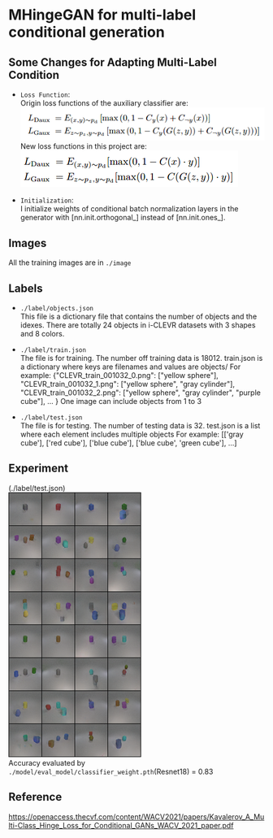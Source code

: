 # MHingeGAN for multi-label conditional generation

## Some Changes for Adapting Multi-Label Condition

* `Loss Function`:  
Origin loss functions of the auxiliary classifier are:  
![](./plot/OldLoss.png)  
New loss functions in this project are:  
![](./plot/NewLoss.png)

* `Initialization`:  
I initialize weights of conditional batch normalization layers in the generator with [nn.init.orthogonal_] instead of [nn.init.ones_].

## Images

All the training images are in `./image`

## Labels

* `./label/objects.json`  
This file is a dictionary file that contains the number of objects and the idexes.
There are totally 24 objects in i-CLEVR datasets with 3 shapes and 8 colors.

* `./label/train.json`  
The file is for training. The number off training data is 18012.
train.json is a dictionary where keys are filenames and values are objects/
For example:
{"CLEVR_train_001032_0.png": ["yellow sphere"], 
"CLEVR_train_001032_1.png": ["yellow sphere", "gray cylinder"], 
"CLEVR_train_001032_2.png": ["yellow sphere", "gray cylinder", "purple cube"], ... }
One image can include objects from 1 to 3

* `./label/test.json`  
The file is for testing. The number of testing data is 32.
test.json is a list where each element includes multiple objects
For example:
[['gray cube'],
['red cube'],
['blue cube'],
['blue cube', 'green cube'], ...]

## Experiment

(./label/test.json)  
!["Result"](./plot/_SAGAN_512_Std_NoRes_247_0.81944.png)  
Accuracy evaluated by `./model/eval_model/classifier_weight.pth`(Resnet18) = 0.83

## Reference
https://openaccess.thecvf.com/content/WACV2021/papers/Kavalerov_A_Multi-Class_Hinge_Loss_for_Conditional_GANs_WACV_2021_paper.pdf
